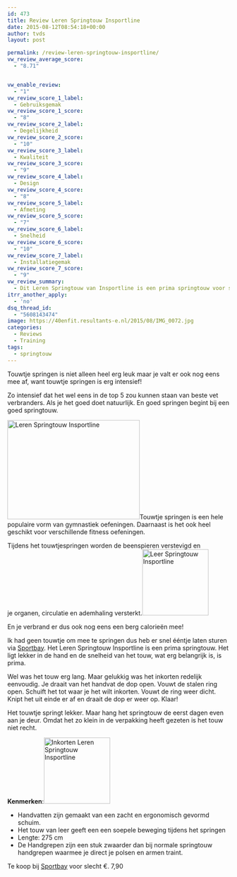 ```yaml
---
id: 473
title: Review Leren Springtouw Insportline
date: 2015-08-12T08:54:18+00:00
author: tvds
layout: post

permalink: /review-leren-springtouw-insportline/
vw_review_average_score:
  - "8.71"


vw_enable_review:
  - "1"
vw_review_score_1_label:
  - Gebruiksgemak
vw_review_score_1_score:
  - "8"
vw_review_score_2_label:
  - Degelijkheid
vw_review_score_2_score:
  - "10"
vw_review_score_3_label:
  - Kwaliteit
vw_review_score_3_score:
  - "9"
vw_review_score_4_label:
  - Design
vw_review_score_4_score:
  - "8"
vw_review_score_5_label:
  - Afmeting
vw_review_score_5_score:
  - "7"
vw_review_score_6_label:
  - Snelheid
vw_review_score_6_score:
  - "10"
vw_review_score_7_label:
  - Installatiegemak
vw_review_score_7_score:
  - "9"
vw_review_summary:
  - Dit Leren Springtouw van Insportline is een prima springtouw voor slecht 8 euro. Met een Lengte van 275 cm is het wat aan de lange kant, maar het is eenvoudig in te korten.
itrr_another_apply:
  - 'no'
dsq_thread_id:
  - "5608143474"
image: https://40enfit.resultants-e.nl/2015/08/IMG_0072.jpg
categories:
  - Reviews
  - Training
tags:
  - springtouw
---
```

Touwtje springen is niet alleen heel erg leuk maar je valt er ook nog eens mee af, want touwtje springen is erg intensief!

Zo intensief dat het wel eens in de top 5 zou kunnen staan van beste vet verbranders. Als je het goed doet natuurlijk. En goed springen begint bij een goed springtouw.<!--more-->

[<img class=" size-medium wp-image-475 aligncenter" src="https://40enfit.resultants-e.nl/2015/08/IMG_0070-300x225.jpg" alt="Leren Springtouw Insportline" width="300" height="225" srcset="https://40enfit.resultants-e.nl/2015/08/IMG_0070-300x225.jpg 300w, https://40enfit.resultants-e.nl/2015/08/IMG_0070.jpg 1024w" sizes="(max-width: 300px) 100vw, 300px" />](https://40enfit.resultants-e.nl/2015/08/IMG_0070.jpg)Touwtje springen is een hele populaire vorm van gymnastiek oefeningen. Daarnaast is het ook heel geschikt voor verschillende fitness oefeningen.

Tijdens het touwtjespringen worden de beenspieren verstevigd en je organen, circulatie en ademhaling versterkt.[<img class=" wp-image-476 size-thumbnail alignright" src="https://40enfit.resultants-e.nl/2015/08/IMG_0071-150x150.jpg" alt="Leer Springtouw Insportline" width="150" height="150" srcset="https://40enfit.resultants-e.nl/2015/08/IMG_0071-150x150.jpg 150w, https://40enfit.resultants-e.nl/2015/08/IMG_0071-80x80.jpg 80w, https://40enfit.resultants-e.nl/2015/08/IMG_0071-360x360.jpg 360w, https://40enfit.resultants-e.nl/2015/08/IMG_0071-750x750.jpg 750w" sizes="(max-width: 150px) 100vw, 150px" />](https://40enfit.resultants-e.nl/2015/08/IMG_0071.jpg)

En je verbrand er dus ook nog eens een berg calorieën mee!

Ik had geen touwtje om mee te springen dus heb er snel ééntje laten sturen via [Sportbay](http://www.sportbay.nl/home/affiliate/?tt=5501_12_221406_&r=https%3A%2F%2Fsportbay.nl%2Fnl%2Fpr%2FLeer-Springtouw-Insportline%2F452). Het Leren Springtouw Insportline is een prima springtouw. Het ligt lekker in de hand en de snelheid van het touw, wat erg belangrijk is, is prima.

Wel was het touw erg lang. Maar gelukkig was het inkorten redelijk eenvoudig. Je draait van het handvat de dop open. Vouwt de stalen ring open. Schuift het tot waar je het wilt inkorten. Vouwt de ring weer dicht. Knipt het uit einde er af en draait de dop er weer op. Klaar!

Het touwtje springt lekker. Maar hang het springtouw de eerst dagen even aan je deur. Omdat het zo klein in de verpakking heeft gezeten is het touw niet recht.

**Kenmerken**:<img class=" wp-image-478 size-thumbnail alignleft" src="https://40enfit.resultants-e.nl/2015/08/IMG_0167-150x150.jpg" alt="Inkorten Leren Springtouw Insportline" width="150" height="150" srcset="https://40enfit.resultants-e.nl/2015/08/IMG_0167-150x150.jpg 150w, https://40enfit.resultants-e.nl/2015/08/IMG_0167-80x80.jpg 80w, https://40enfit.resultants-e.nl/2015/08/IMG_0167-360x360.jpg 360w, https://40enfit.resultants-e.nl/2015/08/IMG_0167-750x750.jpg 750w" sizes="(max-width: 150px) 100vw, 150px" />

  * Handvatten zijn gemaakt van een zacht en ergonomisch gevormd schuim.
  * Het touw van leer geeft een een soepele beweging tijdens het springen
  * Lengte: 275 cm
  * De Handgrepen zijn een stuk zwaarder dan bij normale springtouw handgrepen waarmee je direct je polsen en armen traint.

Te koop bij [Sportbay](http://www.sportbay.nl/home/affiliate/?tt=5501_12_221406_&r=https%3A%2F%2Fsportbay.nl%2Fnl%2Fpr%2FLeer-Springtouw-Insportline%2F452) voor slecht €. 7,90

&nbsp;